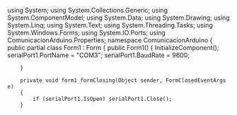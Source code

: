 
using System;
using System.Collections.Generic;
using System.ComponentModel;
using System.Data;
using System.Drawing;
using System.Linq;
using System.Text;
using System.Threading.Tasks;
using System.Windows.Forms;
using System.IO.Ports;
using ComunicacionArduino.Properties;
namespace ComunicacionArduino
{
    public partial class Form1 : Form
    {
        public Form1()
        {
            InitializeComponent();
            serialPort1.PortName = "COM3";
            serialPort1.BaudRate = 9600;
       
        }

        private void form1_formClosing(Object sender, FormClosedEventArgs e)
        {
            if (serialPort1.IsOpen) serialPort1.Close();
        }
